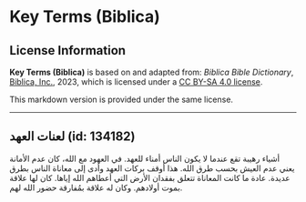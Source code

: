 # Key Terms (Biblica)

## License Information

**Key Terms (Biblica)** is based on and adapted from: _Biblica Bible Dictionary_, [Biblica, Inc.](https://www.biblica.com/), 2023, which is licensed under a [CC BY-SA 4.0 license](https://creativecommons.org/licenses/by-sa/4.0/legalcode.en).

This markdown version is provided under the same license.



--------------------------------

## لعنات العهد (id: 134182)

أشياء رهيبة تقع عندما لا يكون الناس أمناء للعهد. في العهود مع الله، كان عدم الأمانة يعني عدم العيش بحسب طرق الله. هذا أوقف بركات العهد وأدى إلى معاناة الناس بطرق عديدة. عادة ما كانت المعاناة تتعلق بفقدان الأرض التي أعطاهم الله إياها. كان لها علاقة بموت أولادهم. وكان له علاقة بمُفارقة حضور الله لهم.


